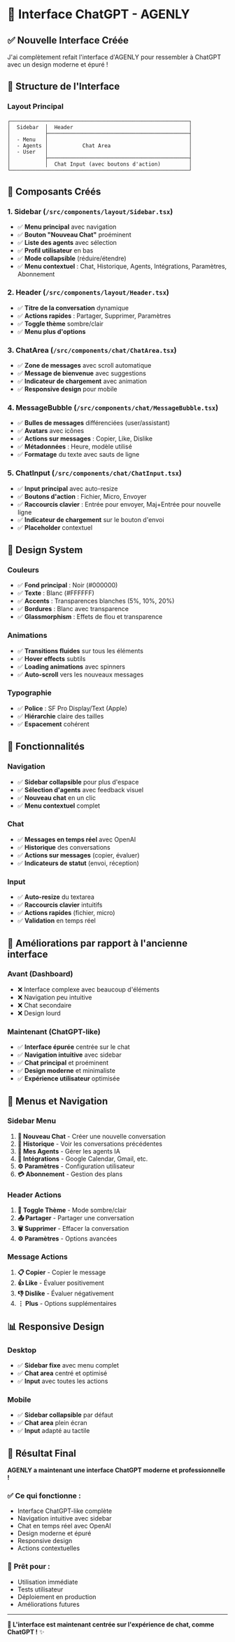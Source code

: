 # 🎨 Interface ChatGPT - AGENLY

## ✅ **Nouvelle Interface Créée**

J'ai complètement refait l'interface d'AGENLY pour ressembler à ChatGPT avec un design moderne et épuré !

## 🎯 **Structure de l'Interface**

### **Layout Principal**
```
┌─────────────────────────────────────────────────────────┐
│  Sidebar  │  Header                                     │
│           ├─────────────────────────────────────────────┤
│  - Menu   │                                             │
│  - Agents │           Chat Area                         │
│  - User   │                                             │
│           ├─────────────────────────────────────────────┤
│           │  Chat Input (avec boutons d'action)         │
└─────────────────────────────────────────────────────────┘
```

## 🧩 **Composants Créés**

### **1. Sidebar (`/src/components/layout/Sidebar.tsx`)**
- ✅ **Menu principal** avec navigation
- ✅ **Bouton "Nouveau Chat"** proéminent
- ✅ **Liste des agents** avec sélection
- ✅ **Profil utilisateur** en bas
- ✅ **Mode collapsible** (réduire/étendre)
- ✅ **Menu contextuel** : Chat, Historique, Agents, Intégrations, Paramètres, Abonnement

### **2. Header (`/src/components/layout/Header.tsx`)**
- ✅ **Titre de la conversation** dynamique
- ✅ **Actions rapides** : Partager, Supprimer, Paramètres
- ✅ **Toggle thème** sombre/clair
- ✅ **Menu plus d'options**

### **3. ChatArea (`/src/components/chat/ChatArea.tsx`)**
- ✅ **Zone de messages** avec scroll automatique
- ✅ **Message de bienvenue** avec suggestions
- ✅ **Indicateur de chargement** avec animation
- ✅ **Responsive design** pour mobile

### **4. MessageBubble (`/src/components/chat/MessageBubble.tsx`)**
- ✅ **Bulles de messages** différenciées (user/assistant)
- ✅ **Avatars** avec icônes
- ✅ **Actions sur messages** : Copier, Like, Dislike
- ✅ **Métadonnées** : Heure, modèle utilisé
- ✅ **Formatage** du texte avec sauts de ligne

### **5. ChatInput (`/src/components/chat/ChatInput.tsx`)**
- ✅ **Input principal** avec auto-resize
- ✅ **Boutons d'action** : Fichier, Micro, Envoyer
- ✅ **Raccourcis clavier** : Entrée pour envoyer, Maj+Entrée pour nouvelle ligne
- ✅ **Indicateur de chargement** sur le bouton d'envoi
- ✅ **Placeholder** contextuel

## 🎨 **Design System**

### **Couleurs**
- ✅ **Fond principal** : Noir (#000000)
- ✅ **Texte** : Blanc (#FFFFFF)
- ✅ **Accents** : Transparences blanches (5%, 10%, 20%)
- ✅ **Bordures** : Blanc avec transparence
- ✅ **Glassmorphism** : Effets de flou et transparence

### **Animations**
- ✅ **Transitions fluides** sur tous les éléments
- ✅ **Hover effects** subtils
- ✅ **Loading animations** avec spinners
- ✅ **Auto-scroll** vers les nouveaux messages

### **Typographie**
- ✅ **Police** : SF Pro Display/Text (Apple)
- ✅ **Hiérarchie** claire des tailles
- ✅ **Espacement** cohérent

## 📱 **Fonctionnalités**

### **Navigation**
- ✅ **Sidebar collapsible** pour plus d'espace
- ✅ **Sélection d'agents** avec feedback visuel
- ✅ **Nouveau chat** en un clic
- ✅ **Menu contextuel** complet

### **Chat**
- ✅ **Messages en temps réel** avec OpenAI
- ✅ **Historique** des conversations
- ✅ **Actions sur messages** (copier, évaluer)
- ✅ **Indicateurs de statut** (envoi, réception)

### **Input**
- ✅ **Auto-resize** du textarea
- ✅ **Raccourcis clavier** intuitifs
- ✅ **Actions rapides** (fichier, micro)
- ✅ **Validation** en temps réel

## 🚀 **Améliorations par rapport à l'ancienne interface**

### **Avant (Dashboard)**
- ❌ Interface complexe avec beaucoup d'éléments
- ❌ Navigation peu intuitive
- ❌ Chat secondaire
- ❌ Design lourd

### **Maintenant (ChatGPT-like)**
- ✅ **Interface épurée** centrée sur le chat
- ✅ **Navigation intuitive** avec sidebar
- ✅ **Chat principal** et proéminent
- ✅ **Design moderne** et minimaliste
- ✅ **Expérience utilisateur** optimisée

## 🎯 **Menus et Navigation**

### **Sidebar Menu**
1. **💬 Nouveau Chat** - Créer une nouvelle conversation
2. **📝 Historique** - Voir les conversations précédentes
3. **🤖 Mes Agents** - Gérer les agents IA
4. **🔗 Intégrations** - Google Calendar, Gmail, etc.
5. **⚙️ Paramètres** - Configuration utilisateur
6. **💳 Abonnement** - Gestion des plans

### **Header Actions**
1. **🌙 Toggle Thème** - Mode sombre/clair
2. **📤 Partager** - Partager une conversation
3. **🗑️ Supprimer** - Effacer la conversation
4. **⚙️ Paramètres** - Options avancées

### **Message Actions**
1. **📋 Copier** - Copier le message
2. **👍 Like** - Évaluer positivement
3. **👎 Dislike** - Évaluer négativement
4. **⋮ Plus** - Options supplémentaires

## 📊 **Responsive Design**

### **Desktop**
- ✅ **Sidebar fixe** avec menu complet
- ✅ **Chat area** centré et optimisé
- ✅ **Input** avec toutes les actions

### **Mobile**
- ✅ **Sidebar collapsible** par défaut
- ✅ **Chat area** plein écran
- ✅ **Input** adapté au tactile

## 🎉 **Résultat Final**

**AGENLY a maintenant une interface ChatGPT moderne et professionnelle !**

### ✅ **Ce qui fonctionne :**
- Interface ChatGPT-like complète
- Navigation intuitive avec sidebar
- Chat en temps réel avec OpenAI
- Design moderne et épuré
- Responsive design
- Actions contextuelles

### 🚀 **Prêt pour :**
- Utilisation immédiate
- Tests utilisateur
- Déploiement en production
- Améliorations futures

---

**🎯 L'interface est maintenant centrée sur l'expérience de chat, comme ChatGPT !** ✨
